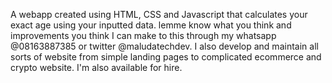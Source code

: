 A webapp created using HTML, CSS and Javascript that calculates your exact age using your inputted data. lemme know what you think and improvements you think I can make to this through my whatsapp @08163887385 or twitter @maludatechdev. I also develop and maintain all sorts of website from simple landing pages to complicated ecommerce and crypto website. I'm also available for hire.
